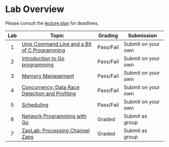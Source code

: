 # Lab Overview

Please consult the [lecture plan](lecture-plan.md) for deadlines.

| Lab | Topic                                                                                                          | Grading   | Submission         |
|:---:|----------------------------------------------------------------------------------------------------------------|-----------|--------------------|
| 1   | [Unix Command Line and a Bit of C Programming][1]    | Pass/Fail | Submit on your own |
| 2   | [Introduction to Go programming][2]                  | Pass/Fail | Submit on your own |
| 3   | [Memory Management](https://github.com/dat320-2020/assignments/tree/master/lab3)                               | Pass/Fail | Submit on your own |
| 4   | [Concurrency: Data Race Detection and Profiling](https://github.com/dat320-2020/assignments/tree/master/lab4)  | Pass/Fail | Submit on your own |
| 5   | [Scheduling](https://github.com/dat320-2020/assignments/tree/master/lab5)                                      | Pass/Fail | Submit on your own |
| 6   | [Network Programming with Go](https://github.com/dat320-2020/gassignments/tree/master/lab6)                    | Graded    | Submit as group    |
| 7   | [ZapLab: Processing Channel Zaps](https://github.com/dat320-2020/gassignments/tree/master/lab7)                | Graded    | Submit as group    |

[1]: https://github.com/dat320-2020/assignments/tree/master/lab1
[2]: https://github.com/dat320-2020/assignments/tree/master/lab2
